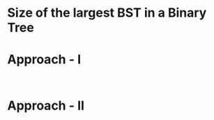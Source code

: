 # Size of the largest BST in a Binary Tree


# Approach - I
```cpp



```

# Approach - II
```cpp



```